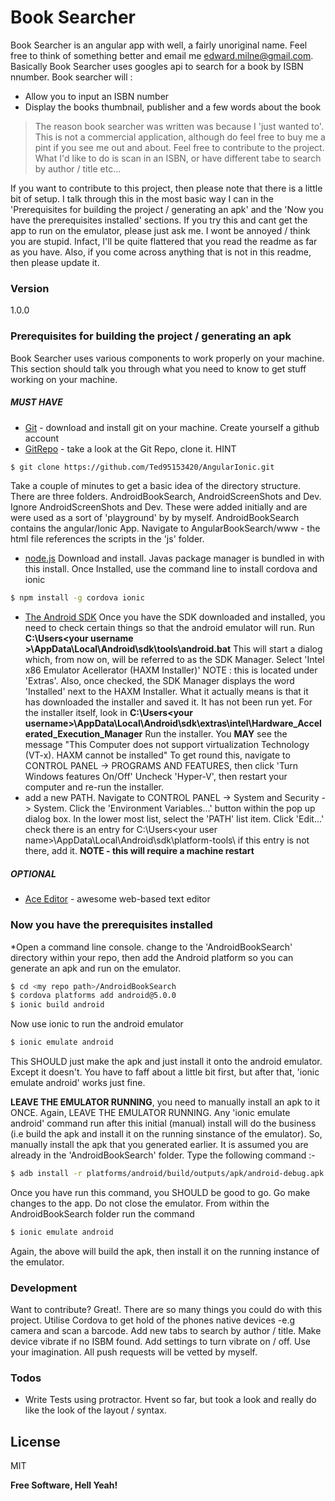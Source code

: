 # Book Searcher

Book Searcher is an angular app with well, a fairly unoriginal name. Feel free to think of something better and email me edward.milne@gmail.com. Basically Book Searcher uses googles api to search for a book by ISBN nnumber. Book searcher will :

  - Allow you to input an ISBN number
  - Display the books thumbnail, publisher and a few words about the book

> The reason book searcher was written was because I 'just 
>wanted to'. This is not a commercial application, although do feel free to buy me a pint if you see me out and about. Feel free to contribute to the project. What I'd like to do is scan in an ISBN, or have different tabe to search by author / title etc...

If you want to contribute to this project, then please note that there is a little bit of setup. I talk through this in the most basic way I can in the 'Prerequisites for building the project / generating an apk' and the  'Now you have the prerequisites installed' sections. If you try this and cant get the app to run on the emulator, please just ask me. I wont be annoyed / think you are stupid. Infact, I'll be quite flattered that you read the readme as far as you have. Also, if you come across anything that is not in this readme, then please update it.

### Version
1.0.0

### Prerequisites for building the project / generating an apk

Book Searcher uses various components to work properly on your machine. This section should talk you through what you need to know to get stuff working on your machine.

##### MUST HAVE
* [Git] - download and install git on your machine. Create yourself a github account
* [GitRepo] - take a look at the Git Repo, clone it. HINT

```sh
$ git clone https://github.com/Ted95153420/AngularIonic.git
``` 

Take a couple of minutes to get a basic idea of the directory structure. There are three folders. AndroidBookSearch, AndroidScreenShots and Dev. Ignore AndroidScreenShots and Dev. These were added initially and are were used as a sort of 'playground' by by myself. AndroidBookSearch contains the angular/Ionic App. Navigate to AngularBookSearch/www - the html file references the scripts in the 'js' folder.
* [node.js] Download and install. Javas package manager is bundled in with this install. Once Installed, use the command line to install cordova and ionic

```sh
$ npm install -g cordova ionic
``` 

* [The Android SDK] Once you have the SDK downloaded and installed, you need to check certain things so that the android emulator will run. Run **C:\Users\<your username >\AppData\Local\Android\sdk\tools\android.bat** This will start a dialog which, from now on, will be referred to as the SDK Manager. Select 'Intel x86 Emulator Acellerator (HAXM Installer)'  NOTE : this is located under 'Extras'. Also, once checked, the SDK Manager displays the word 'Installed' next to the HAXM Installer. What it actually means is that it has downloaded the installer and saved it. It has not been run yet. For the installer itself, look in **C:\Users\<your username>\AppData\Local\Android\sdk\extras\intel\Hardware_Accelerated_Execution_Manager** Run the installer. You **MAY** see the message "This Computer does not support virtualization Technology (VT-x). HAXM cannot be installed" To get round this, navigate to CONTROL PANEL -> PROGRAMS AND FEATURES, then click 'Turn Windows features On/Off' Uncheck 'Hyper-V', then restart your computer and re-run the installer.
* add a new PATH. Navigate to CONTROL PANEL -> System and Security -> System. Click the 'Environment Variables...' button within the pop up dialog box. In the lower most list, select the 'PATH' list item. Click 'Edit...' check there is an entry for C:\Users\<your user name>\AppData\Local\Android\sdk\platform-tools\ if this entry is not there, add it. **NOTE - this will require a machine restart**

##### OPTIONAL
* [Ace Editor] - awesome web-based text editor

### Now you have the prerequisites installed
*Open a command line console. change to the 'AndroidBookSearch' directory within your repo, then add the Android platform so you can generate an apk and run on the emulator.

```sh
$ cd <my repo path>/AndroidBookSearch
$ cordova platforms add android@5.0.0
$ ionic build android
``` 

Now use ionic to run the android emulator

```sh
$ ionic emulate android
``` 

This SHOULD just make the apk and just install it onto the android emulator. Except it doesn't. You have to faff about a little bit first, but after that, 'ionic emulate android' works just fine.

**LEAVE THE EMULATOR RUNNING**, you need to manually install an apk to it ONCE. Again, LEAVE THE EMULATOR RUNNING. Any 'ionic emulate android' command run after this initial (manual) install will do the business (i.e build the apk and install it on the running sinstance of the emulator). So, manually install the apk that you generated earlier. It is assumed you are already in the 'AndroidBookSearch' folder. Type the following command :-

```sh
$ adb install -r platforms/android/build/outputs/apk/android-debug.apk
``` 

Once you have run this command, you SHOULD be good to go. Go make changes to the app. Do not close the emulator. From within the AndroidBookSearch folder run the command

```sh
$ ionic emulate android
``` 
Again, the above will build the apk, then install it on the running instance of the emulator.

### Development

Want to contribute? Great!. There are so many things you could do with this project. Utilise Cordova to get hold of the phones native devices -e.g camera and scan a barcode. Add new tabs to search by author / title. Make device vibrate if no ISBM found. Add settings to turn vibrate on / off. Use your imagination. All push requests will be vetted by myself. 


### Todos

 - Write Tests using protractor. Hvent so far, but took a look and really do like the look of the layout / syntax.

License
----

MIT


**Free Software, Hell Yeah!**

[//]: # (These are reference links used in the body of this note and get stripped out when the markdown processor does its job. There is no need to format nicely because it shouldn't be seen. Thanks SO - http://stackoverflow.com/questions/4823468/store-comments-in-markdown-syntax)

   [The Android SDK]: <http://developer.android.com/>
   [Git]: <https://git-scm.com/download>
   [GitRepo]: <https://github.com/Ted95153420/AngularIonic>
   [dill]: <https://github.com/joemccann/dillinger>
   [git-repo-url]: <https://github.com/joemccann/dillinger.git>
   [john gruber]: <http://daringfireball.net>
   [@thomasfuchs]: <http://twitter.com/thomasfuchs>
   [df1]: <http://daringfireball.net/projects/markdown/>
   [marked]: <https://github.com/chjj/marked>
   [Ace Editor]: <http://ace.ajax.org>
   [node.js]: <http://nodejs.org>
   [Twitter Bootstrap]: <http://twitter.github.com/bootstrap/>
   [keymaster.js]: <https://github.com/madrobby/keymaster>
   [jQuery]: <http://jquery.com>
   [@tjholowaychuk]: <http://twitter.com/tjholowaychuk>
   [express]: <http://expressjs.com>
   [AngularJS]: <http://angularjs.org>
   [Gulp]: <http://gulpjs.com>
   
   [PlDb]: <https://github.com/joemccann/dillinger/tree/master/plugins/dropbox/README.md>
   [PlGh]:  <https://github.com/joemccann/dillinger/tree/master/plugins/github/README.md>
   [PlGd]: <https://github.com/joemccann/dillinger/tree/master/plugins/googledrive/README.md>
   [PlOd]: <https://github.com/joemccann/dillinger/tree/master/plugins/onedrive/README.md>
